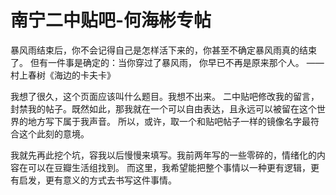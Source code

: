 # 南宁二中贴吧-何海彬专帖

暴风雨结束后，你不会记得自己是怎样活下来的，你甚至不确定暴风雨真的结束了。
但有一件事是确定的：当你穿过了暴风雨， 你早已不再是原来那个人。
                                                      ——村上春树《海边的卡夫卡》




我想了很久，这个页面应该叫什么题目。我想不出来。
二中贴吧修改我的留言，封禁我的帖子。既然如此，那我就在一个可以自由表达，且永远可以被留在这个世界的地方写下属于我声音。
所以，或许，取一个和贴吧帖子一样的镜像名字最符合这个此刻的意境。

我就先再此挖个坑，容我以后慢慢来填写。我前两年写的一些零碎的，情绪化的内容在可以在豆瓣生活组找到。
而这里，我希望能把整个事情以一种更有逻辑，更有启发，更有意义的方式去书写这件事情。

